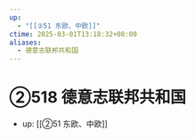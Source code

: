 ```yaml
---
up:
  - "[[②51 东欧、中欧]]"
ctime: 2025-03-01T13:18:32+08:00
aliases:
  - 德意志联邦共和国
---
```


# ②518 德意志联邦共和国

- up: [[②51 东欧、中欧]]
